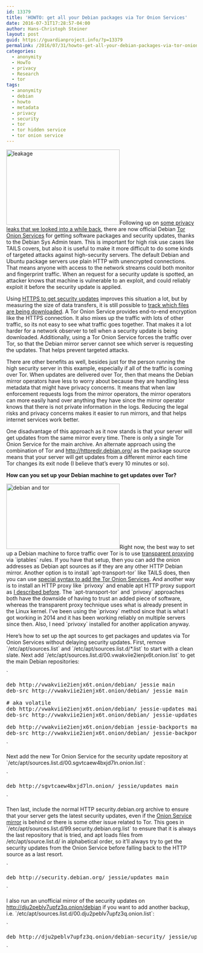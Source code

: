 ```yaml
---
id: 13379
title: 'HOWTO: get all your Debian packages via Tor Onion Services'
date: 2016-07-31T17:28:57-04:00
author: Hans-Christoph Steiner
layout: post
guid: https://guardianproject.info/?p=13379
permalink: /2016/07/31/howto-get-all-your-debian-packages-via-tor-onion-services/
categories:
  - anonymity
  - HowTo
  - privacy
  - Research
  - tor
tags:
  - anonymity
  - debian
  - howto
  - metadata
  - privacy
  - security
  - tor
  - tor hidden service
  - tor onion service
---
```

[<img src="https://guardianproject.info/wp-content/uploads/2014/10/leakage-300x199.png" alt="leakage" width="300" height="199" class="alignright size-medium wp-image-12699" srcset="https://guardianproject.info/wp-content/uploads/2014/10/leakage-300x199.png 300w, https://guardianproject.info/wp-content/uploads/2014/10/leakage-100x66.png 100w, https://guardianproject.info/wp-content/uploads/2014/10/leakage-150x99.png 150w, https://guardianproject.info/wp-content/uploads/2014/10/leakage-200x132.png 200w, https://guardianproject.info/wp-content/uploads/2014/10/leakage.png 410w" sizes="(max-width: 300px) 100vw, 300px" />](https://guardianproject.info/wp-content/uploads/2014/10/leakage.png)Following up on <a href="https://guardianproject.info/2014/10/16/reducing-metadata-leakage-from-software-updates/" target="_blank">some privacy leaks that we looked into a while back</a>, there are now official Debian <a href="https://onion.debian.org" target="_blank">Tor Onion Services</a> for getting software packages and security updates, thanks to the Debian Sys Admin team. This is important for high risk use cases like TAILS covers, but also it is useful to make it more difficult to do some kinds of targeted attacks against high-security servers. The default Debian and Ubuntu package servers use plain HTTP with unencrypted connections. That means anyone with access to the network streams could both monitor and fingerprint traffic. When an request for a security update is spotted, an attacker knows that machine is vulnerable to an exploit, and could reliably exploit it before the security update is applied.

Using <a href="https://labs.riseup.net/code/issues/8143" target="_blank">HTTPS to get security updates</a> improves this situation a lot, but by measuring the size of data transfers, it is still possible to <a href="http://www0.cs.ucl.ac.uk/staff/G.Danezis/papers/TLSanon.pdf" target="_blank">track which files are being downloaded</a>. A Tor Onion Service provides end-to-end encryption like the HTTPS connection. It also mixes up the traffic with lots of other traffic, so its not easy to see what traffic goes together. That makes it a lot harder for a network observer to tell when a security update is being downloaded. Additionally, using a Tor Onion Service forces the traffic over Tor, so that the Debian mirror server cannot see which server is requesting the updates. That helps prevent targeted attacks.

There are other benefits as well, besides just for the person running the high security server in this example, especially if all of the traffic is coming over Tor. When updates are delivered over Tor, then that means the Debian mirror operators have less to worry about because they are handling less metadata that might have privacy concerns. It means that when law enforcement requests logs from the mirror operators, the mirror operators can more easily hand over anything they have since the mirror operator knows that there is not private information in the logs. Reducing the legal risks and privacy concerns makes it easier to run mirrors, and that helps internet services work better.

One disadvantage of this approach as it now stands is that your server will get updates from the same mirror every time. There is only a single Tor Onion Service for the main archive. An alternate approach using the combination of Tor and http://httpredir.debian.org/ as the package source means that your server will get updates from a different mirror each time Tor changes its exit node (I believe that’s every 10 minutes or so).

**How can you set up your Debian machine to get updates over Tor?**

[<img src="https://guardianproject.info/wp-content/uploads/2016/07/tor-logo-2011_11-300x173.jpg" alt="debian and tor" width="300" height="173" class="alignright size-medium wp-image-13395" srcset="https://guardianproject.info/wp-content/uploads/2016/07/tor-logo-2011_11-300x173.jpg 300w, https://guardianproject.info/wp-content/uploads/2016/07/tor-logo-2011_11-768x444.jpg 768w, https://guardianproject.info/wp-content/uploads/2016/07/tor-logo-2011_11.jpg 800w" sizes="(max-width: 300px) 100vw, 300px" />](https://guardianproject.info/wp-content/uploads/2016/07/tor-logo-2011_11.jpg)Right now, the best way to set up a Debian machine to force traffic over Tor is to use <a href="https://trac.torproject.org/projects/tor/wiki/doc/TransparentProxy" target="_blank">transparent proxying</a> via \`iptables\` rules. If you have that setup, then you can add the onion addresses as Debian apt sources as if they are any other HTTP Debian mirror. Another option is to install \`apt-transport-tor\` like TAILS does, then you can use <a href="http://people.skolelinux.org/pere/blog/Always_download_Debian_packages_using_Tor___the_simple_recipe.html" target="_blank">special syntax to add the Tor Onion Services</a>. And another way is to install an HTTP proxy like \`privoxy\` and enable apt HTTP proxy support as <a href="https://guardianproject.info/2014/10/16/reducing-metadata-leakage-from-software-updates/" target="_blank">I described before</a>. The \`apt-transport-tor\` and \`privoxy\` approaches both have the downside of having to trust an added piece of software, whereas the transparent proxy technique uses what is already present in the Linux kernel. I’ve been using the \`privoxy\` method since that is what I got working in 2014 and it has been working reliably on multiple servers since then. Also, I need \`privoxy\` installed for another application anyway.

Here’s how to set up the apt sources to get packages and updates via Tor Onion Services without delaying security updates. First, remove \`/etc/apt/sources.list\` and \`/etc/apt/sources.list.d/*.list\` to start with a clean slate. Next add \`/etc/apt/sources.list.d/00.vwakviie2ienjx6t.onion.list\` to get the main Debian repositories:

`</p>
<pre>
deb http://vwakviie2ienjx6t.onion/debian/ jessie main
deb-src http://vwakviie2ienjx6t.onion/debian/ jessie main

# aka volatile
deb http://vwakviie2ienjx6t.onion/debian/ jessie-updates main
deb-src http://vwakviie2ienjx6t.onion/debian/ jessie-updates main

deb http://vwakviie2ienjx6t.onion/debian jessie-backports main
deb-src http://vwakviie2ienjx6t.onion/debian/ jessie-backports main
</pre>
<p>`

Next add the new Tor Onion Service for the security update repository at \`/etc/apt/sources.list.d/00.sgvtcaew4bxjd7ln.onion.list\`:

`</p>
<pre>
deb http://sgvtcaew4bxjd7ln.onion/ jessie/updates main
</pre>
<p>`

Then last, include the normal HTTP security.debian.org archive to ensure that your server gets the latest security updates, even if the <a href="https://onion.debian.org/" target="_blank">Onion Service mirror</a> is behind or there is some other issue related to Tor. This goes in \`/etc/apt/sources.list.d/99.security.debian.org.list\` to ensure that it is always the last repository that is tried, and apt loads files from /etc/apt/source.list.d/ in alphabetical order, so it’ll always try to get the security updates from the Onion Service before falling back to the HTTP source as a last resort.

`</p>
<pre>
deb http://security.debian.org/ jessie/updates main
</pre>
<p>`

I also run an unofficial mirror of the security updates on http://dju2peblv7upfz3q.onion/debian if you want to add another backup, i.e. \`/etc/apt/sources.list.d/00.dju2peblv7upfz3q.onion.list\`:

`</p>
<pre>
deb http://dju2peblv7upfz3q.onion/debian-security/ jessie/updates main
</pre>
<p>`